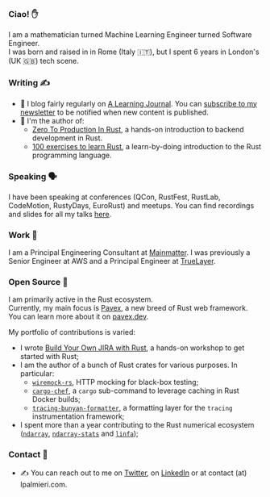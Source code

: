 ### Ciao! ✋

I am a mathematician turned Machine Learning Engineer turned Software Engineer.  
I was born and raised in in Rome (Italy 🇮🇹), but I spent 6 years in London's (UK 🇬🇧) tech scene.

### Writing ✍️ 
- 💬 I blog fairly regularly on [A Learning Journal](https://lpalmieri.com). You can [subscribe to my newsletter](https://www.lpalmieri.com/subscribe/) to be notified when new content is published.
- 📕 I'm the author of:
  - [Zero To Production In Rust](https://zero2prod.com), a hands-on introduction to backend development in Rust.
  - [100 exercises to learn Rust](https://rust-exercises.com), a learn-by-doing introduction to the Rust programming language.

### Speaking 🗣️
I have been speaking at conferences (QCon, RustFest, RustLab, CodeMotion, RustyDays, EuroRust) and meetups.
You can find recordings and slides for all my talks [here](https://www.lpalmieri.com/talks/).

### Work 💸
I am a Principal Engineering Consultant at [Mainmatter](https://mainmatter.com). I was previously a Senior Engineer at AWS and a Principal Engineer at [TrueLayer](https://truelayer.com).  

### Open Source 🦀
I am primarily active in the Rust ecosystem.  
Currently, my main focus is [Pavex](https://github.com/LukeMathWalker/pavex), a new breed of Rust web framework. You can learn more about it on [pavex.dev](pavex.dev).

My portfolio of contributions is varied:

- I wrote [Build Your Own JIRA with Rust](https://github.com/LukeMathWalker/build-your-own-jira-with-rust/), a hands-on workshop to get started with Rust;
- I am the author of a bunch of Rust crates for various purposes. In particular:
  - [`wiremock-rs`](https://github.com/LukeMathWalker/wiremock-rs), HTTP mocking for black-box testing;
  - [`cargo-chef`](https://www.lpalmieri.com/posts/fast-rust-docker-builds/), a `cargo` sub-command to leverage caching in Rust Docker builds;
  - [`tracing-bunyan-formatter`](https://github.com/LukeMathWalker/tracing-bunyan-formatter), a formatting layer for the `tracing` instrumentation framework;
- I spent more than a year contributing to the Rust numerical ecosystem ([`ndarray`](https://github.com/rust-ndarray/ndarray), [`ndarray-stats`](https://github.com/rust-ndarray/ndarray-stats) and [`linfa`](https://github.com/rust-ml/linfa/));

### Contact 🤝

* ✍️ You can reach out to me on [Twitter](https://twitter.com/algo_luca), on [LinkedIn](https://www.linkedin.com/in/luca-palmieri/) or at contact (at) lpalmieri.com.  
